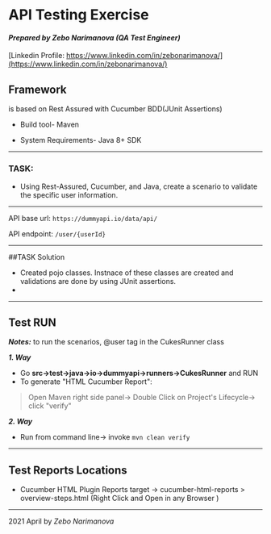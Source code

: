 # API Testing Exercise

#### _Prepared by Zebo Narimanova_ _(QA Test Engineer)_
[Linkedin Profile: https://www.linkedin.com/in/zebonarimanova/](https://www.linkedin.com/in/zebonarimanova/)


## Framework

is based on Rest Assured with Cucumber BDD(JUnit Assertions)

* Build tool- Maven

* System Requirements- Java 8+ SDK

---
### TASK:

* Using Rest-Assured, Cucumber, and Java, create a scenario to validate the specific user information.
---
API base url: `https://dummyapi.io/data/api/`

API endpoint: `/user/{userId}`

---
##TASK Solution

* Created pojo classes. Instnace of these classes are created and validations are done by using JUnit assertions.
*

---
## Test RUN
***Notes:*** to run the scenarios, @user tag in the CukesRunner class

***1. Way***

 * Go  **src->test->java->io->dummyapi->runners->CukesRunner** and RUN
 * To generate "HTML Cucumber Report":
 >Open Maven  right side panel-> Double Click on
 >Project's Lifecycle-> click "verify"

***2. Way***

* Run from command line-> invoke `mvn clean verify`
---
## Test Reports Locations

* Cucumber HTML Plugin Reports target -> cucumber-html-reports > overview-steps.html (Right Click and Open in any Browser )
---

2021 April by  *Zebo Narimanova*
